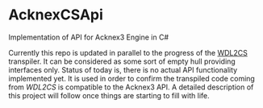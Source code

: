 # AcknexCSApi
Implementation of API for Acknex3 Engine in C#

Currently this repo is updated in parallel to the progress of the [WDL2CS](https://github.com/firoball/WDL2CS) transpiler. It can be considered as some sort of empty hull providing interfaces only. Status of today is, there is no actual API functionality implemented yet.
It is used in order to confirm the transpiled code coming from *WDL2CS* is compatible to the Acknex3 API.
A detailed description of this project will follow once things are starting to fill with life.
